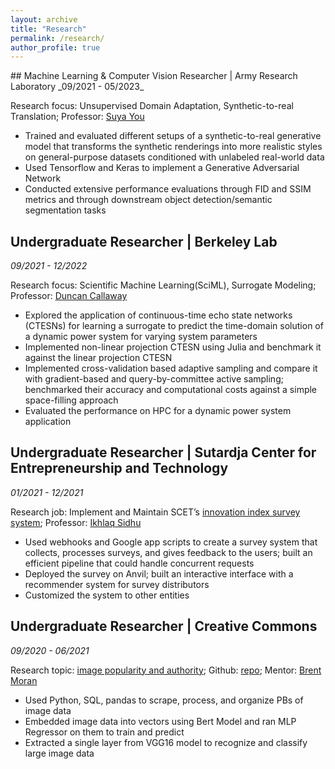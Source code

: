 ```yaml
---
layout: archive
title: "Research"
permalink: /research/
author_profile: true
---
```

<meta name="format-detection" content="telephone=no">
## Machine Learning & Computer Vision Researcher | Army Research Laboratory
_09/2021 - 05/2023_

Research focus: Unsupervised Domain Adaptation, Synthetic-to-real Translation; Professor: [Suya You](https://ieeexplore.ieee.org/author/37273287300)

- Trained and evaluated different setups of a synthetic-to-real generative model that transforms the synthetic renderings into more realistic styles on general-purpose datasets conditioned with unlabeled real-world data
- Used Tensorflow and Keras to implement a Generative Adversarial Network
- Conducted extensive performance evaluations through FID and SSIM metrics and through downstream object detection/semantic segmentation tasks

## Undergraduate Researcher | Berkeley Lab
_09/2021 - 12/2022_

Research focus: Scientific Machine Learning(SciML), Surrogate Modeling; Professor: [Duncan Callaway](https://www2.eecs.berkeley.edu/Faculty/Homepages/dcal.html)

- Explored the application of continuous-time echo state networks (CTESNs) for learning a surrogate to predict the time-domain solution of a dynamic power system for varying system parameters
- Implemented non-linear projection CTESN using Julia and benchmark it against the linear projection CTESN
- Implemented cross-validation based adaptive sampling and compare it with gradient-based and query-by-committee active sampling; benchmarked their accuracy and computational costs against a simple space-filling approach
- Evaluated the performance on HPC for a dynamic power system application

## Undergraduate Researcher | Sutardja Center for Entrepreneurship and Technology
_01/2021 - 12/2021_

Research job: Implement and Maintain SCET’s [innovation index survey system](https://innovationindex.berkeley.edu/); Professor: [Ikhlaq Sidhu](https://vcresearch.berkeley.edu/faculty/ikhlaq-sidhu)

- Used webhooks and Google app scripts to create a survey system that collects, processes surveys, and gives feedback to the users; built an efficient pipeline that could handle concurrent requests
- Deployed the survey on Anvil; built an interactive interface with a recommender system for survey distributors
- Customized the system to other entities

## Undergraduate Researcher | Creative Commons
_09/2020 - 06/2021_

Research topic: [image popularity and authority](https://ds-discovery.github.io/Projects/Platforms_Infrastructure/Image%20Popularity%20and%20Authority/); Github: [repo](https://github.com/creativecommons/data-science-playground/tree/main/Image%20Popularity%20and%20Authority); Mentor: [Brent Moran](https://www.zoominfo.com/p/Brent-Moran/3467456051)

- Used Python, SQL, pandas to scrape, process, and organize PBs of image data
- Embedded image data into vectors using Bert Model and ran MLP Regressor on them to train and predict
- Extracted a single layer from VGG16 model to recognize and classify large image data